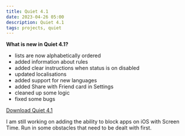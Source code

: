 ```yaml
---
title: Quiet 4.1
date: 2023-04-26 05:00
description: Quiet 4.1
tags: projects, quiet
---
```


**What is new in Quiet 4.1?**

- lists are now alphabetically ordered
- added information about rules
- added clear instructions when status is on disabled
- updated localisations
- added support for new languages
- added Share with Friend card in Settings
- cleaned up some logic
- fixed some bugs

[Download Quiet 4.1](https://apps.apple.com/app/apple-store/id1441525727?pt=119418684&ct=Quiet4dot1BlogPost&mt=8)

I am still working on adding the ability to block apps on iOS with Screen Time. Run in some obstacles that need to be dealt with first.

